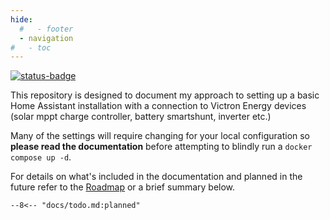 ```yaml
---
hide:
  #   - footer
  - navigation
#   - toc
---
```


[![status-badge](https://ci.jamesveitch.xyz/api/badges/james/project-ra/status.svg)](https://ci.jamesveitch.xyz/james/project-ra)

This repository is designed to document my approach to setting up a basic Home Assistant installation with a connection to Victron Energy devices (solar mppt charge controller, battery smartshunt, inverter etc.)

Many of the settings will require changing for your local configuration so **please read the documentation** before attempting to blindly run a `docker compose up -d`.

For details on what's included in the documentation and planned in the future refer to the [Roadmap](todo.md) or a brief summary below.

```title=""
--8<-- "docs/todo.md:planned"
```
